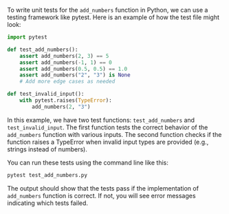  To write unit tests for the `add_numbers` function in Python, we can use a testing framework like pytest. Here is an example of how the test file might look:

```python
import pytest

def test_add_numbers():
    assert add_numbers(2, 3) == 5
    assert add_numbers(-1, 1) == 0
    assert add_numbers(0.5, 0.5) == 1.0
    assert add_numbers("2", "3") is None
    # Add more edge cases as needed

def test_invalid_input():
    with pytest.raises(TypeError):
        add_numbers(2, "3")
```

In this example, we have two test functions: `test_add_numbers` and `test_invalid_input`. The first function tests the correct behavior of the `add_numbers` function with various inputs. The second function checks if the function raises a TypeError when invalid input types are provided (e.g., strings instead of numbers).

You can run these tests using the command line like this:

```bash
pytest test_add_numbers.py
```

The output should show that the tests pass if the implementation of `add_numbers` function is correct. If not, you will see error messages indicating which tests failed.